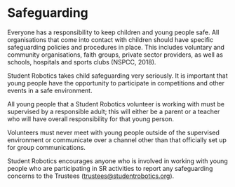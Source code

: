 # Safeguarding

Everyone has a responsibility to keep children and young people safe. All organisations that come into contact with children should have specific safeguarding policies and procedures in place. This includes voluntary and community organisations, faith groups, private sector providers, as well as schools, hospitals and sports clubs \(NSPCC, 2018\).

Student Robotics takes child safeguarding very seriously. It is important that young people have the opportunity to participate in competitions and other events in a safe environment.

All young people that a Student Robotics volunteer is working with must be supervised by a responsible adult; this will either be a parent or a teacher who will have overall responsibility for that young person.

Volunteers must never meet with young people outside of the supervised environment or communicate over a channel other than that officially set up for group communications.

Student Robotics encourages anyone who is involved in working with young people who are participating in SR activities to report any safeguarding concerns to the Trustees \([trustees@studentrobotics.org](mailto:trustees@studentrobotics.org)\).


